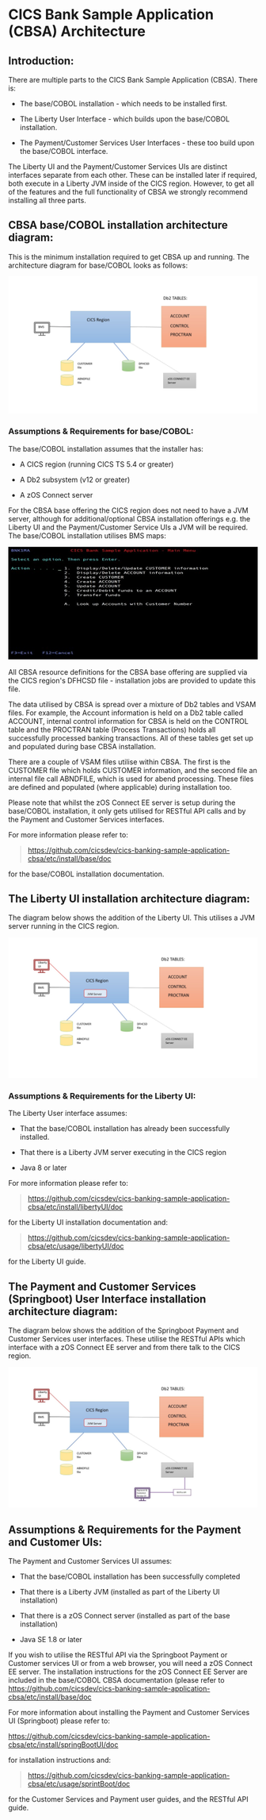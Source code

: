 # CICS Bank Sample Application (CBSA) Architecture

## Introduction:

There are multiple parts to the CICS Bank Sample Application (CBSA).
There is:

-   The base/COBOL installation - which needs to be installed first.

-   The Liberty User Interface - which builds upon the base/COBOL
    installation.

-   The Payment/Customer Services User Interfaces - these too build
    upon the base/COBOL interface.

The Liberty UI and the Payment/Customer Services UIs are distinct
interfaces separate from each other. These can be installed later if
required, both execute in a Liberty JVM inside of the CICS region.
However, to get all of the features and the full functionality of CBSA
we strongly recommend installing all three parts.

## CBSA base/COBOL installation architecture diagram: 

This is the minimum installation required to get CBSA up and running.
The architecture diagram for base/COBOL looks as follows:

![base cobol architecture diagram](../doc/images/Architecture/Base_cobol_CBSA_architecture_diagram.jpg)

### Assumptions & Requirements for base/COBOL:

The base/COBOL installation assumes that the installer has:

-   A CICS region (running CICS TS 5.4 or greater)

-   A Db2 subsystem (v12 or greater)

-   A zOS Connect server

For the CBSA base offering the CICS region does not need to have a JVM
server, although for additional/optional CBSA installation offerings
e.g. the Liberty UI and the Payment/Customer Service UIs a JVM will be
required. The base/COBOL installation utilises BMS maps:

![bms main menu](../doc/images/Architecture/BMS_User_Main_Menu.jpg)


All CBSA resource definitions for the CBSA base offering are supplied
via the CICS region's DFHCSD file - installation jobs are provided to
update this file.

The data utilised by CBSA is spread over a mixture of Db2 tables and
VSAM files. For example, the Account information is held on a Db2 table
called ACCOUNT, internal control information for CBSA is held on the
CONTROL table and the PROCTRAN table (Process Transactions) holds all
successfully processed banking transactions. All of these tables get set
up and populated during base CBSA installation.

There are a couple of VSAM files utilise within CBSA. The first is the
CUSTOMER file which holds CUSTOMER information, and the second file an
internal file call ABNDFILE, which is used for abend processing. These
files are defined and populated (where applicable) during installation
too.

Please note that whilst the zOS Connect EE server is setup during the
base/COBOL installation, it only gets utilised for RESTful API calls and
by the Payment and Customer Services interfaces.

For more information please refer to:

> https://github.com/cicsdev/cics-banking-sample-application-cbsa/etc/install/base/doc

for the base/COBOL installation documentation.

## The Liberty UI installation architecture diagram:

The diagram below shows the addition of the Liberty UI. This utilises a
JVM server running in the CICS region.

![libertyUI architecture diagram](../doc/images/Architecture/LibertyUI_CBSA_architecture_diagram.jpg)

### Assumptions & Requirements for the Liberty UI: 

The Liberty User interface assumes:

-   That the base/COBOL installation has already been successfully
    installed.

-   That there is a Liberty JVM server executing in the CICS region

-   Java 8 or later

For more information please refer to:

> <https://github.com/cicsdev/cics-banking-sample-application-cbsa/etc/install/libertyUI/doc>

for the Liberty UI installation documentation and:

> <https://github.com/cicsdev/cics-banking-sample-application-cbsa/etc/usage/libertyUI/doc>

for the Liberty UI guide.

## The Payment and Customer Services (Springboot) User Interface installation architecture diagram:

The diagram below shows the addition of the Springboot Payment and
Customer Services user interfaces. These utilise the RESTful APIs which
interface with a zOS Connect EE server and from there talk to the CICS
region.

![Payment and CS architecture diagram](../doc/images/Architecture/Payment_and_Customer_Services_UI_CBSA_architecture_diagram2.jpg)

## Assumptions & Requirements for the Payment and Customer UIs: 

The Payment and Customer Services UI assumes:

-   That the base/COBOL installation has been successfully completed

-   That there is a Liberty JVM (installed as part of the Liberty UI installation)

-   That there is a zOS Connect server (installed as part of the base installation)

-   Java SE 1.8 or later 

If you wish to utilise the RESTful API via the Springboot Payment or
Customer services UI or from a web browser, you will need a zOS Connect
EE server. The installation instructions for the zOS Connect EE Server
are included in the base/COBOL CBSA documentation (please refer to
<https://github.com/cicsdev/cics-banking-sample-application-cbsa/etc/install/base/doc>

For more information about installing the Payment and Customer Services
UI (Springboot) please refer to:

<https://github.com/cicsdev/cics-banking-sample-application-cbsa/etc/install/springBootUI/doc>

for installation instructions and:

> <https://github.com/cicsdev/cics-banking-sample-application-cbsa/etc/usage/sprintBoot/doc>

for the Customer Services and Payment user guides, and the RESTful API
guide.
